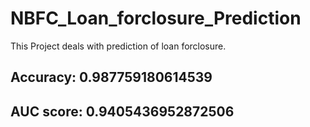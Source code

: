 # NBFC_Loan_forclosure_Prediction
This Project deals with prediction of loan forclosure.

## Accuracy: 0.987759180614539
## AUC score: 0.9405436952872506
